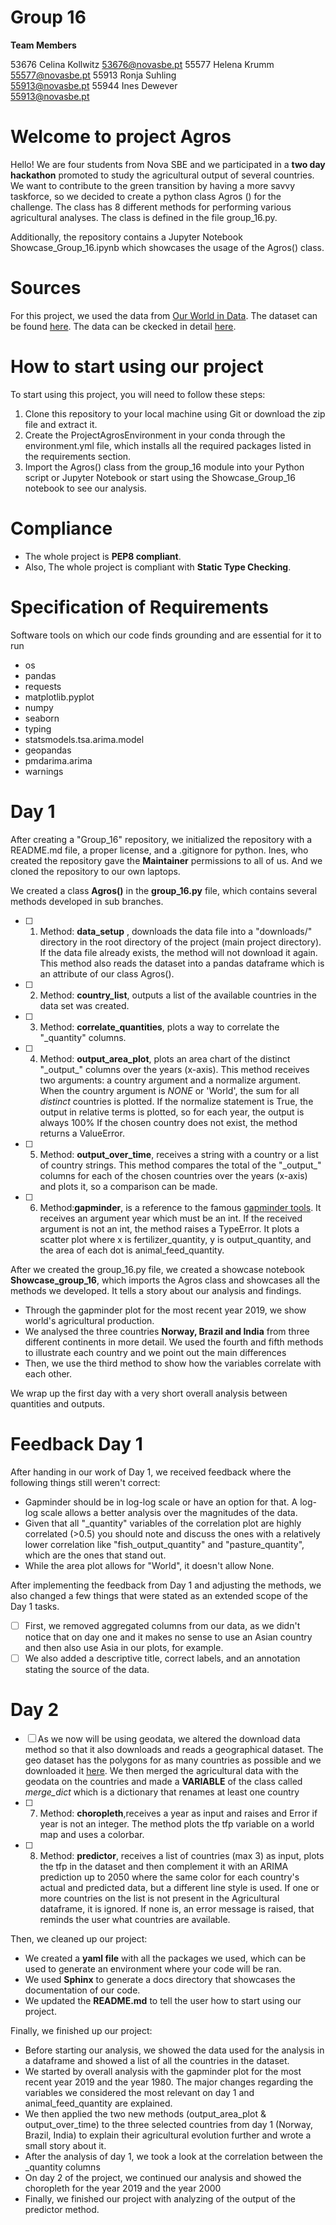 # Group 16
__Team Members__

53676 Celina Kollwitz
53676@novasbe.pt
55577 Helena Krumm  
55577@novasbe.pt
55913 Ronja Suhling  
55913@novasbe.pt
55944 Ines Dewever  
55913@novasbe.pt


# Welcome to project Agros
Hello! We are four students from Nova SBE and we participated in a __two day hackathon__ promoted to study the agricultural output of several countries. We want to contribute to the green transition by having a more savvy taskforce, so we decided to create a python class Agros () for the challenge. The class has 8 different methods for performing various agricultural analyses. The class is defined in the file group_16.py.

Additionally, the repository contains a Jupyter Notebook Showcase_Group_16.ipynb which showcases the usage of the Agros() class.


# Sources
For this project, we used the data from [Our World in Data](https://ourworldindata.org/). The dataset can be found [here](https://github.com/owid/owid-datasets/blob/master/datasets/Agricultural%20total%20factor%20productivity%20(USDA)/Agricultural%20total%20factor%20productivity%20(USDA).csv).
The data can be ckecked in detail [here](https://github.com/owid/owid-datasets/tree/master/datasets/Agricultural%20total%20factor%20productivity%20(USDA)).

# How to start using our project

To start using this project, you will need to follow these steps:

1) Clone this repository to your local machine using Git or download the zip file and extract it.
2) Create the ProjectAgrosEnvironment in your conda through the environment.yml file, which installs all the required packages listed in the requirements section.
3) Import the Agros() class from the group_16 module into your Python script or Jupyter Notebook or start using the Showcase_Group_16 notebook to see our analysis.


# Compliance
- The whole project is __PEP8 compliant__. 
- Also, The whole project is compliant with __Static Type Checking__.

# Specification of Requirements
Software tools on which our code finds grounding and are essential for it to run
- os
- pandas
- requests
- matplotlib.pyplot
- numpy
- seaborn
- typing
- statsmodels.tsa.arima.model
- geopandas
- pmdarima.arima
- warnings

# Day 1
After creating a  "Group_16" repository, we initialized the repository with a README.md file, a proper license, and a .gitignore for python. Ines, who created the repository gave the __Maintainer__ permissions to all of us. And we cloned the repository to our own laptops. 

We created a class __Agros()__ in the __group_16.py__ file, which contains several methods developed in sub branches. 
- [ ] 1. Method:   __data_setup__ , downloads the data file into a "downloads/" directory in the root directory of the project (main project directory). If the data file already exists, the method will not download it again. This method also reads the dataset into a pandas dataframe which is an attribute of our class Agros().
- [ ] 2. Method: __country_list__, outputs a list of the available countries in the data set was created.
- [ ] 3. Method: __correlate_quantities__, plots a way to correlate the "\_quantity" columns.
- [ ] 4. Method: __output_area_plot__, plots an area chart of the distinct "\_output_" columns over the years (x-axis). This method receives two arguments: a country argument and a normalize argument. When the country argument is *NONE* or 'World', the sum for all *distinct* countries is plotted. If the normalize statement is True, the output in relative terms is plotted, so for each year, the output is always 100% If the chosen country does not exist, the method returns a ValueError.
- [ ] 5. Method: __output_over_time__, receives a string with a country or a list of country strings. This method compares the total of the "\_output_" columns for each of the chosen countries over the years (x-axis) and plots it, so a comparison can be made.
- [ ] 6. Method:__gapminder__, is a reference to the famous [gapminder tools](https://www.gapminder.org/tools/#$chart-type=bubbles&url=v1). It receives an argument year which must be an int. If the received argument is not an int, the method raises a TypeError. It plots a scatter plot where x is fertilizer_quantity, y is output_quantity, and the area of each dot is animal_feed_quantity.

After we created the group_16.py file, we created a showcase notebook __Showcase_group_16__, which imports the Agros class and showcases all the methods we developed. It tells a story about our analysis and findings. 
- Through the gapminder plot for the most recent year 2019, we show world's agricultural production. 
- We analysed the three countries __Norway, Brazil and India__ from three different continents in more detail. We used the fourth and fifth  methods to illustrate each country and we point out the main differences
- Then, we use the third method to show how the variables correlate with each other.

We wrap up the first day with a very short overall analysis between quantities and outputs.

# Feedback Day 1
After handing in our work of Day 1, we received feedback where the following things still weren't correct:
- Gapminder should be in log-log scale or have an option for that. A log-log scale allows a better analysis over the magnitudes of the data.
- Given that all "_quantity" variables of the correlation plot are highly correlated (>0.5) you should note and discuss the ones with a relatively lower correlation like "fish_output_quantity" and "pasture_quantity", which are the ones that stand out.
- While the area plot allows for "World", it doesn't allow None.

After implementing the feedback from Day 1 and adjusting the methods, we also changed a few things that were stated as an extended scope of the Day 1 tasks. 
- [ ] First, we removed aggregated columns from our data, as we didn't notice that on day one and it makes no sense to use an Asian country and then also use Asia in our plots, for example. 
- [ ] We also added a descriptive title, correct labels, and an annotation stating the source of the data.

# Day 2
- [ ] As we now will be using geodata, we altered the download data method so that it also downloads and reads a geographical dataset. The geo dataset has the polygons for as many countries as possible and we downloaded it [here](https://www.naturalearthdata.com). We then merged the agricultural data with the geodata on the countries and made a **VARIABLE** of the class called *merge_dict* which is a dictionary that renames at least one country
- [ ] 7. Method: __choropleth__,receives a year as input and raises and Error if year is not an integer. The method plots the tfp variable on a world map and uses a colorbar.
- [ ] 8. Method: __predictor__, receives a list of countries (max 3) as input, plots the tfp in the dataset and then complement it with an ARIMA prediction up to 2050 where the same color for each country's actual and predicted data, but a different line style is used. If one or more countries on the list is not present in the Agricultural dataframe, it is ignored. If none is, an error message is raised, that reminds the user what countries are available. 

Then, we cleaned up our project:
- We created a __yaml file__ with all the packages we used, which can be used to generate an environment where your code will be ran.
- We used __Sphinx__ to generate a docs directory that showcases the documentation of our code. 
- We updated the __README.md__ to tell the user how to start using our project.

Finally, we finished up our project:
- Before starting our analysis, we showed the data used for the analysis in a dataframe and showed a list of all the countries in the dataset.
- We started by overall analysis with the gapminder plot for the most recent year 2019 and the year 1980. The major changes regarding the variables we considered the most relevant on day 1 and animal_feed_quantity are explained.
- We then applied the two new methods (output_area_plot & output_over_time) to the three selected countries from day 1 (Norway, Brazil, India) to explain their agricultural evolution further and wrote a small story about it.
- After the analysis of day 1, we took a look at the correlation between the _quantity columns
- On day 2 of the project, we continued our analysis and showed the choropleth for the year 2019 and the year 2000
- Finally, we finished our project with analyzing of the output of the predictor method.
